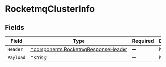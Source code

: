 # RocketmqClusterInfo


## Fields

| Field                                                                                   | Type                                                                                    | Required                                                                                | Description                                                                             |
| --------------------------------------------------------------------------------------- | --------------------------------------------------------------------------------------- | --------------------------------------------------------------------------------------- | --------------------------------------------------------------------------------------- |
| `Header`                                                                                | [*components.RocketmqResponseHeader](../../models/components/rocketmqresponseheader.md) | :heavy_minus_sign:                                                                      | N/A                                                                                     |
| `Payload`                                                                               | **string*                                                                               | :heavy_minus_sign:                                                                      | N/A                                                                                     |